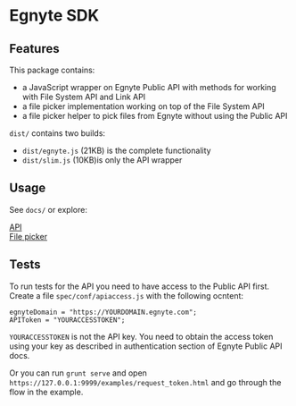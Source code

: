 Egnyte SDK
=============

## Features

This package contains:

 - a JavaScript wrapper on Egnyte Public API with methods for working with File System API and Link API 
 - a file picker implementation working on top of the File System API
 - a file picker helper to pick files from Egnyte without using the Public API
 
`dist/` contains two builds:
 - `dist/egnyte.js` (21KB) is the complete functionality
 - `dist/slim.js` (10KB)is only the API wrapper

## Usage

See `docs/` or explore:

[API](src/docs/api.md)  
[File picker](src/docs/filepicker.md)  

   
## Tests

To run tests for the API you need to have access to the Public API first.
Create a file `spec/conf/apiaccess.js` with the following ocntent:

    egnyteDomain = "https://YOURDOMAIN.egnyte.com";
    APIToken = "YOURACCESSTOKEN";

`YOURACCESSTOKEN` is not the API key. You need to obtain the access token using your key as described in authentication section of Egnyte Public API docs.

Or you can run `grunt serve` and open `https://127.0.0.1:9999/examples/request_token.html` and go through the flow in the example.